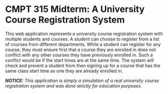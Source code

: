 # CMPT 315 Midterm: A University Course Registration System
This web application represents a university course registration system with multiple students and courses. A student can choose to register from a list of courses from different departments. While a student can register for any course, they must ensure first that a course they are enrolled in does not conflict with any other courses they have previously enrolled in. Such a conflict would be if the start times are at the same time. The system will check and prevent a student from then signing up for a course that has the same class start time as one they are already enrolled in.

_**NOTICE:** This application is simply a simulation of a real university course registration system and was done strictly for education purposes._
